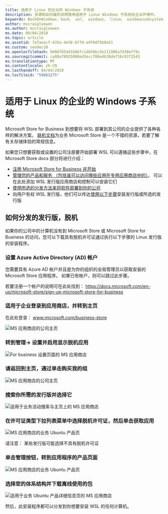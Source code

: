 ```yaml
---
title: 适用于 Linux 的企业的 Windows 子系统
description: 资源和如何最的说明使用适用于 Linux Windows 子系统在企业环境中。
keywords: BashOnWindows，bash、 wsl、 windows、 linux、 windowssubsystem、 ubuntu、 debian、 suse、 windows 10、 企业、 部署、 脱机、 打包、 存储、 分发、 安装，适用于 windows 子系统安装
author: mscraigloewen
ms.author: mscraigloewen
ms.date: 09/04/2018
ms.topic: article
ms.assetid: 7afaeacf-435a-4e58-bff0-a9f0d75b8a51
ms.custom: seodec18
ms.openlocfilehash: 9d867654d1b66fc14b58bc5e111986a7d38ef79c
ms.sourcegitcommit: ca08a78925880ed3eccf88edb30def16c83f2543
ms.translationtype: MT
ms.contentlocale: zh-CN
ms.lasthandoff: 04/04/2019
ms.locfileid: "59063275"
---
```

# <a name="windows-subsystem-for-linux-for-enterprise"></a>适用于 Linux 的企业的 Windows 子系统

Microsoft Store for Business 到想要将 WSL 部署到其公司的企业提供了各种各样的解决方案。 [联机文档](https://docs.microsoft.com/en-us/microsoft-store/)为业务 Microsoft Store 是一个不错的资源，若要了解有关存储体验的常规信息。

如果您只想要获取或设置的公司注册要开始部署 WSL 可以遵循这些步骤中，在 Microsoft Store docs 部分将进行介绍：

* [注册 Microsoft Store for Business 并开始](https://docs.microsoft.com/en-us/microsoft-store/sign-up-microsoft-store-for-business-overview)
* [管理您的产品和服务 （包括谁可以访问哪些应用在专用应用商店中的）](https://docs.microsoft.com/en-us/microsoft-store/manage-apps-microsoft-store-for-business-overview)。 可以在此处添加 WSL 发行版应用商店和控制可以安装它们
* [使用所选的分发方法来将软件部署到你的公司](https://docs.microsoft.com/en-us/microsoft-store/distribute-apps-to-your-employees-microsoft-store-for-business)
* 向用户有权 WSL 发行版，他们可以传达[使用以下步骤](https://docs.microsoft.com/en-us/windows/wsl/install-win10)安装发行版或所选的发行版 

## <a name="how-to-distribute-a-distro-offline"></a>如何分发的发行版，脱机

如果你的公司中的计算机没有到 Microsoft Store 或 Microsoft Store for Business 的访问，您可以下载具有脱机许可证通过执行以下步骤的 Linux 发行版的安装程序。 

### <a name="set-up-an-azure-active-directory-ad-account"></a>设置 Azure Active Directory (AD) 帐户 

您需要具有 Azure AD 帐户并且是为你的组织的全局管理员以获取安装的 Microsoft Store 应用程序。 如果已有帐户，则可以跳过此步骤。

若要注册一个帐户的说明可在此处找到： https://docs.microsoft.com/en-us/microsoft-store/sign-up-microsoft-store-for-business

### <a name="sign-into-the-store-for-business-and-go-to-the-homepage"></a>适用于企业登录到应用商店，并转到主页
在此处登录： www.microsoft.com/business-store

![MS 应用商店的公司主页](media/offlineinstallscreens/1-screen.png)

### <a name="go-to-manage-settings-and-enable-show-offline-apps"></a>转到管理-> 设置并启用显示脱机应用

![For business 设置页面的 MS 应用商店](media/offlineinstallscreens/2-screen.png)

### <a name="go-back-to-the-main-page-by-clicking-shop-for-my-group"></a>请返回到主页，通过单击购买我的组

![MS 应用商店的公司主页](media/offlineinstallscreens/1-screen.png)

### <a name="search-for-your-desired-distro-and-select-it"></a>搜索你所需的发行版并选择它

![适用于业务活动搜索与主页上的 MS 应用商店](media/offlineinstallscreens/3-screen.png)

### <a name="select-an-offline-license-in-the-license-type-dropdown-menu-and-click-get-the-app"></a>在许可证类型下拉列表菜单中选择脱机许可证，然后单击获取应用

![MS 应用商店的业务 Ubuntu 产品页](media/offlineinstallscreens/4-screen.png)

请注意： 某些发行版可能选择不具有脱机许可证

### <a name="click-the-manage-button-to-get-to-the-apps-product-page"></a>单击管理按钮，转到应用程序的产品页面

![MS 应用商店的业务 Ubuntu 产品页](media/offlineinstallscreens/5-screen.png)

### <a name="select-your-architecture-and-download-the-package-for-offline-use"></a>选择您的体系结构并下载离线使用的包

![适用于业务 Ubuntu 产品详细信息页的 MS 应用商店](media/offlineinstallscreens/6-screen.png)

然后，此安装程序都可以分发到你想要安装 WSL 的任何计算机。